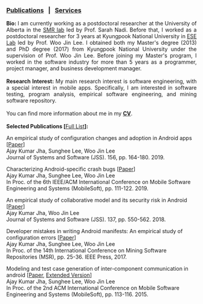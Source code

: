 
### [Publications](publications.md) &nbsp;&nbsp;|&nbsp;&nbsp; [Services](services.md) <!--&nbsp;&nbsp;|&nbsp;&nbsp; [Teaching](teaching.md)-->
<div style="text-align: justify"> <b>Bio: </b>I am currently working as a postdoctoral researcher at the University of Alberta in the
 <a href="https://sarahnadi.org/smr/" target="_blank">SMR lab</a> led by Prof. Sarah Nadi. Before that, I worked as a 
 postdoctoral researcher for 3 years at Kyungpook National University in <a href="http://selab.knu.ac.kr/dokuwiki/doku.php" target="_blank">ESE Lab</a> 
 led by Prof. Woo Jin Lee. I obtained both my Master's degree (2013) and PhD degree (2017) from Kyungpook National University 
 under the supervision of Prof. Woo Jin Lee. Before joining my Master's program, I worked in the software industry for more than 5 years
 as a programmer, project manager, and business development manager.
 <br>
 <br>
 <b>Research Interest: </b>My main research interest is software engineering, with a special interest in mobile apps. 
 Specifically, I am interested in software testing, program analysis, empirical software engineering, and mining software repository. 
 <br>
 <br>
 You can find more information about me in my <a href="doc/CV_Ajay.pdf" target="_blank"><b>CV</b></a>.</div>
 
 <br>
 <b>Selected Publications [</b><a href="publications.md">Full List</a><b>]:</b> 
 
 An empirical study of configuration changes and adoption in Android apps [<a href="papers/jss19.pdf" target="_blank">Paper</a>]
 <br>Ajay Kumar Jha, Sunghee Lee, Woo Jin Lee
 <br>Journal of Systems and Software (JSS). 156, pp. 164-180. 2019.
 
 Characterizing Android-specific crash bugs [<a href="papers/mobilesoft19.pdf" target="_blank">Paper</a>]
 <br>Ajay Kumar Jha, Sunghee Lee, Woo Jin Lee
 <br>In Proc. of the 6th IEEE/ACM International Conference on Mobile Software Engineering and Systems (MobileSoft), pp. 111-122. 2019.
 
 An empirical study of collaborative model and its security risk in Android [<a href="papers/jss18.pdf" target="_blank">Paper</a>]
 <br>Ajay Kumar Jha, Woo Jin Lee
 <br>Journal of Systems and Software (JSS). 137, pp. 550-562. 2018.
 
 Developer mistakes in writing Android manifests: An empirical study of configuration errors [<a href="papers/msr17.pdf" target="_blank">Paper</a>]
 <br>Ajay Kumar Jha, Sunghee Lee, Woo Jin Lee
 <br>In Proc. of the 14th International Conference on Mining Software Repositories (MSR), pp. 25-36. IEEE Press, 2017.
 
 Modeling and test case generation of inter-component communication in android [<a href="papers/mobilesoft15.pdf" target="_blank">Paper</a>, <a href="papers/mobilesoft15ext.pdf" target="_blank">Extended Version</a>]
 <br>Ajay Kumar Jha, Sunghee Lee, Woo Jin Lee
 <br>In Proc. of the 2nd ACM International Conference on Mobile Software Engineering and Systems (MobileSoft), pp. 113-116. 2015.
 
 
 

